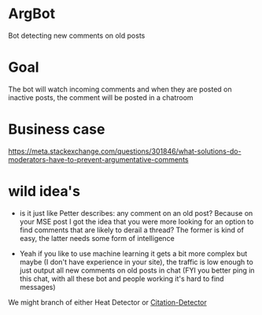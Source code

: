 # ArgBot
Bot detecting new comments on old posts


# Goal
The bot will watch incoming comments and when they are posted on inactive posts, the comment will be posted in a chatroom

# Business case

https://meta.stackexchange.com/questions/301846/what-solutions-do-moderators-have-to-prevent-argumentative-comments

# wild idea's

- is it just like Petter describes: any comment on an old post? Because on your MSE post I got the idea that you were more looking for an option to find comments that are likely to derail a thread?
The former is kind of easy, the latter needs some form of intelligence

- Yeah if you like to use machine learning it gets a bit more complex but maybe (I don't have experience in your site), the traffic is low enough to just output all new comments on old posts in chat (FYI you better ping in this chat, with all these bot and people working it's hard to find messages)

We might branch of either Heat Detector or [Citation-Detector](https://github.com/SOBotics/Citation-Detector)
